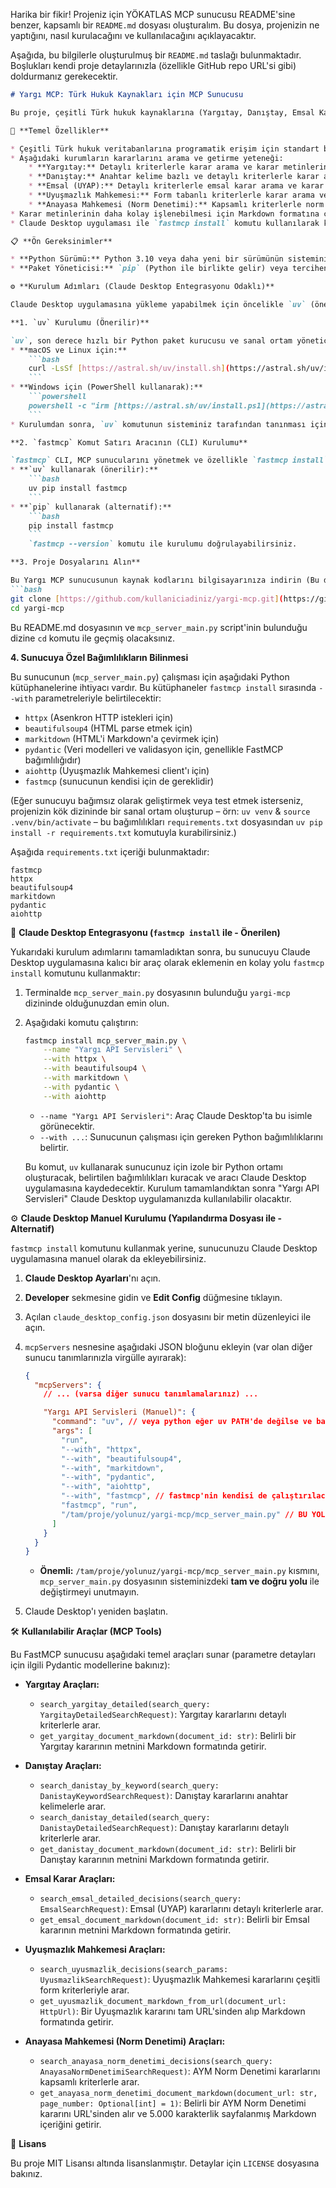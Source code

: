 Harika bir fikir! Projeniz için YÖKATLAS MCP sunucusu README'sine benzer, kapsamlı bir `README.md` dosyası oluşturalım. Bu dosya, projenizin ne yaptığını, nasıl kurulacağını ve kullanılacağını açıklayacaktır.

Aşağıda, bu bilgilerle oluşturulmuş bir `README.md` taslağı bulunmaktadır. Boşlukları kendi proje detaylarınızla (özellikle GitHub repo URL'si gibi) doldurmanız gerekecektir.

```markdown
# Yargı MCP: Türk Hukuk Kaynakları için MCP Sunucusu

Bu proje, çeşitli Türk hukuk kaynaklarına (Yargıtay, Danıştay, Emsal Kararlar, Uyuşmazlık Mahkemesi ve Anayasa Mahkemesi Norm Denetimi Kararları) erişimi kolaylaştıran bir [FastMCP](https://gofastmcp.com/) sunucusu oluşturur. Bu sayede, bu kaynaklardan veri arama ve belge getirme işlemleri, Model Context Protocol (MCP) destekleyen LLM (Büyük Dil Modeli) uygulamaları (örneğin Claude Desktop) ve diğer istemciler tarafından araç (tool) olarak kullanılabilir hale gelir.

🎯 **Temel Özellikler**

* Çeşitli Türk hukuk veritabanlarına programatik erişim için standart bir MCP arayüzü.
* Aşağıdaki kurumların kararlarını arama ve getirme yeteneği:
    * **Yargıtay:** Detaylı kriterlerle karar arama ve karar metinlerini Markdown formatında getirme.
    * **Danıştay:** Anahtar kelime bazlı ve detaylı kriterlerle karar arama; karar metinlerini Markdown formatında getirme.
    * **Emsal (UYAP):** Detaylı kriterlerle emsal karar arama ve karar metinlerini Markdown formatında getirme.
    * **Uyuşmazlık Mahkemesi:** Form tabanlı kriterlerle karar arama ve karar metinlerini (URL ile erişilen) Markdown formatında getirme.
    * **Anayasa Mahkemesi (Norm Denetimi):** Kapsamlı kriterlerle norm denetimi kararlarını arama; uzun karar metinlerini sayfalanmış Markdown formatında getirme.
* Karar metinlerinin daha kolay işlenebilmesi için Markdown formatına çevrilmesi.
* Claude Desktop uygulaması ile `fastmcp install` komutu kullanılarak kolay entegrasyon.

📋 **Ön Gereksinimler**

* **Python Sürümü:** Python 3.10 veya daha yeni bir sürümünün sisteminizde kurulu olması gerekmektedir. Python'ı [python.org](https://www.python.org/) adresinden indirebilirsiniz.
* **Paket Yöneticisi:** `pip` (Python ile birlikte gelir) veya tercihen `uv` ([Astral](https://astral.sh/uv) tarafından geliştirilen hızlı Python paket yöneticisi).

⚙️ **Kurulum Adımları (Claude Desktop Entegrasyonu Odaklı)**

Claude Desktop uygulamasına yükleme yapabilmek için öncelikle `uv` (önerilir) ve `fastmcp` komut satırı araçlarını kurmanız, ardından proje dosyalarını almanız gerekmektedir.

**1. `uv` Kurulumu (Önerilir)**

`uv`, son derece hızlı bir Python paket kurucusu ve sanal ortam yöneticisidir.
* **macOS ve Linux için:**
    ```bash
    curl -LsSf [https://astral.sh/uv/install.sh](https://astral.sh/uv/install.sh) | sh
    ```
* **Windows için (PowerShell kullanarak):**
    ```powershell
    powershell -c "irm [https://astral.sh/uv/install.ps1](https://astral.sh/uv/install.ps1) | iex"
    ```
* Kurulumdan sonra, `uv` komutunun sisteminiz tarafından tanınması için terminalinizi yeniden başlatmanız veya `PATH` ortam değişkeninizi güncellemeniz gerekebilir. `uv --version` komutu ile kurulumu doğrulayabilirsiniz.

**2. `fastmcp` Komut Satırı Aracının (CLI) Kurulumu**

`fastmcp` CLI, MCP sunucularını yönetmek ve özellikle `fastmcp install` komutu ile Claude Desktop'a kurmak için gereklidir.
* **`uv` kullanarak (önerilir):**
    ```bash
    uv pip install fastmcp
    ```
* **`pip` kullanarak (alternatif):**
    ```bash
    pip install fastmcp
    ```
    `fastmcp --version` komutu ile kurulumu doğrulayabilirsiniz.

**3. Proje Dosyalarını Alın**

Bu Yargı MCP sunucusunun kaynak kodlarını bilgisayarınıza indirin (Bu depoyu klonladığınızı varsayıyoruz. URL'yi kendi reponuzla değiştirin):
```bash
git clone [https://github.com/kullaniciadiniz/yargi-mcp.git](https://github.com/kullaniciadiniz/yargi-mcp.git)
cd yargi-mcp
```
Bu README.md dosyasının ve `mcp_server_main.py` script'inin bulunduğu dizine `cd` komutu ile geçmiş olacaksınız.

**4. Sunucuya Özel Bağımlılıkların Bilinmesi**

Bu sunucunun (`mcp_server_main.py`) çalışması için aşağıdaki Python kütüphanelerine ihtiyacı vardır. Bu kütüphaneler `fastmcp install` sırasında `--with` parametreleriyle belirtilecektir:
* `httpx` (Asenkron HTTP istekleri için)
* `beautifulsoup4` (HTML parse etmek için)
* `markitdown` (HTML'i Markdown'a çevirmek için)
* `pydantic` (Veri modelleri ve validasyon için, genellikle FastMCP bağımlılığıdır)
* `aiohttp` (Uyuşmazlık Mahkemesi client'ı için)
* `fastmcp` (sunucunun kendisi için de gereklidir)

(Eğer sunucuyu bağımsız olarak geliştirmek veya test etmek isterseniz, projenizin kök dizininde bir sanal ortam oluşturup – örn: `uv venv` & `source .venv/bin/activate` – bu bağımlılıkları `requirements.txt` dosyasından `uv pip install -r requirements.txt` komutuyla kurabilirsiniz.)

Aşağıda `requirements.txt` içeriği bulunmaktadır:
```text
fastmcp
httpx
beautifulsoup4
markitdown
pydantic
aiohttp
```

🚀 **Claude Desktop Entegrasyonu (`fastmcp install` ile - Önerilen)**

Yukarıdaki kurulum adımlarını tamamladıktan sonra, bu sunucuyu Claude Desktop uygulamasına kalıcı bir araç olarak eklemenin en kolay yolu `fastmcp install` komutunu kullanmaktır:

1.  Terminalde `mcp_server_main.py` dosyasının bulunduğu `yargi-mcp` dizininde olduğunuzdan emin olun.
2.  Aşağıdaki komutu çalıştırın:

    ```bash
    fastmcp install mcp_server_main.py \
        --name "Yargı API Servisleri" \
        --with httpx \
        --with beautifulsoup4 \
        --with markitdown \
        --with pydantic \
        --with aiohttp
    ```

    * `--name "Yargı API Servisleri"`: Araç Claude Desktop'ta bu isimle görünecektir.
    * `--with ...`: Sunucunun çalışması için gereken Python bağımlılıklarını belirtir.

    Bu komut, `uv` kullanarak sunucunuz için izole bir Python ortamı oluşturacak, belirtilen bağımlılıkları kuracak ve aracı Claude Desktop uygulamasına kaydedecektir. Kurulum tamamlandıktan sonra "Yargı API Servisleri" Claude Desktop uygulamanızda kullanılabilir olacaktır.

⚙️ **Claude Desktop Manuel Kurulumu (Yapılandırma Dosyası ile - Alternatif)**

`fastmcp install` komutunu kullanmak yerine, sunucunuzu Claude Desktop uygulamasına manuel olarak da ekleyebilirsiniz.

1.  **Claude Desktop Ayarları**'nı açın.
2.  **Developer** sekmesine gidin ve **Edit Config** düğmesine tıklayın.
3.  Açılan `claude_desktop_config.json` dosyasını bir metin düzenleyici ile açın.
4.  `mcpServers` nesnesine aşağıdaki JSON bloğunu ekleyin (var olan diğer sunucu tanımlarınızla virgülle ayırarak):

    ```json
    {
      "mcpServers": {
        // ... (varsa diğer sunucu tanımlamalarınız) ...

        "Yargı API Servisleri (Manuel)": {
          "command": "uv", // veya python eğer uv PATH'de değilse ve bağımlılıklar ana python'da ise
          "args": [
            "run",
            "--with", "httpx",
            "--with", "beautifulsoup4",
            "--with", "markitdown",
            "--with", "pydantic",
            "--with", "aiohttp",
            "--with", "fastmcp", // fastmcp'nin kendisi de çalıştırılacak ortamda olmalı
            "fastmcp", "run", 
            "/tam/proje/yolunuz/yargi-mcp/mcp_server_main.py" // BU YOLU KENDİ SİSTEMİNİZE GÖRE GÜNCELLEYİN
          ]
        }
      }
    }
    ```
    * **Önemli:** `/tam/proje/yolunuz/yargi-mcp/mcp_server_main.py` kısmını, `mcp_server_main.py` dosyasının sisteminizdeki **tam ve doğru yolu** ile değiştirmeyi unutmayın.
5.  Claude Desktop'ı yeniden başlatın.

🛠️ **Kullanılabilir Araçlar (MCP Tools)**

Bu FastMCP sunucusu aşağıdaki temel araçları sunar (parametre detayları için ilgili Pydantic modellerine bakınız):

* **Yargıtay Araçları:**
    * `search_yargitay_detailed(search_query: YargitayDetailedSearchRequest)`: Yargıtay kararlarını detaylı kriterlerle arar.
    * `get_yargitay_document_markdown(document_id: str)`: Belirli bir Yargıtay kararının metnini Markdown formatında getirir.

* **Danıştay Araçları:**
    * `search_danistay_by_keyword(search_query: DanistayKeywordSearchRequest)`: Danıştay kararlarını anahtar kelimelerle arar.
    * `search_danistay_detailed(search_query: DanistayDetailedSearchRequest)`: Danıştay kararlarını detaylı kriterlerle arar.
    * `get_danistay_document_markdown(document_id: str)`: Belirli bir Danıştay kararının metnini Markdown formatında getirir.

* **Emsal Karar Araçları:**
    * `search_emsal_detailed_decisions(search_query: EmsalSearchRequest)`: Emsal (UYAP) kararlarını detaylı kriterlerle arar.
    * `get_emsal_document_markdown(document_id: str)`: Belirli bir Emsal kararının metnini Markdown formatında getirir.

* **Uyuşmazlık Mahkemesi Araçları:**
    * `search_uyusmazlik_decisions(search_params: UyusmazlikSearchRequest)`: Uyuşmazlık Mahkemesi kararlarını çeşitli form kriterleriyle arar.
    * `get_uyusmazlik_document_markdown_from_url(document_url: HttpUrl)`: Bir Uyuşmazlık kararını tam URL'sinden alıp Markdown formatında getirir.

* **Anayasa Mahkemesi (Norm Denetimi) Araçları:**
    * `search_anayasa_norm_denetimi_decisions(search_query: AnayasaNormDenetimiSearchRequest)`: AYM Norm Denetimi kararlarını kapsamlı kriterlerle arar.
    * `get_anayasa_norm_denetimi_document_markdown(document_url: str, page_number: Optional[int] = 1)`: Belirli bir AYM Norm Denetimi kararını URL'sinden alır ve 5.000 karakterlik sayfalanmış Markdown içeriğini getirir.

📜 **Lisans**

Bu proje MIT Lisansı altında lisanslanmıştır. Detaylar için `LICENSE` dosyasına bakınız.